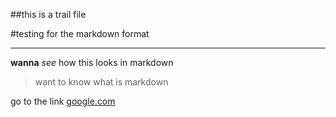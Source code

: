 ##this is a trail file 

#testing for the markdown format

---
**wanna** *see* how this looks in markdown

> want to know what is markdown

go to the link [google.com](www.google.co.in)